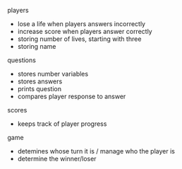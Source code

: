 players
 - lose a life when players answers incorrectly
 - increase score when players answer correctly
 - storing number of lives, starting with three
 - storing name


questions
  - stores number variables
  - stores answers
  - prints question
  - compares player response to answer

scores
  - keeps track of player progress

game
  - detemines whose turn it is / manage who the player is
  - determine the winner/loser
